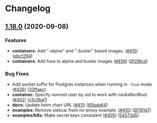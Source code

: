 # Changelog

## [1.18.0](https://www.github.com/GoogleCloudPlatform/cloudsql-proxy/compare/v1.17.0...v1.18.0) (2020-09-08)


### Features

* **containers:** Add "-alpine" and "-buster" based images.  ([#415](https://www.github.com/GoogleCloudPlatform/cloudsql-proxy/issues/415)) ([ebcf294](https://www.github.com/GoogleCloudPlatform/cloudsql-proxy/commit/ebcf294b9ee028340695868fb6f4cc4bbe09d849))
* **containers:** Add fuse to alpine and buster images ([#459](https://www.github.com/GoogleCloudPlatform/cloudsql-proxy/issues/459)) ([0f28fcd](https://www.github.com/GoogleCloudPlatform/cloudsql-proxy/commit/0f28fcd008a5bb863ec2ca1402c31ae81d7dae5d))


### Bug Fixes

* Add socket suffix for Postgres instances when running in `-fuse` mode ([#426](https://www.github.com/GoogleCloudPlatform/cloudsql-proxy/issues/426)) ([20ffaec](https://www.github.com/GoogleCloudPlatform/cloudsql-proxy/commit/20ffaec2f0f00a2516206a0453bd0d1c6e62770c))
* **container:** Specify nonroot user by uid to work with runAsNonRoot ([#402](https://www.github.com/GoogleCloudPlatform/cloudsql-proxy/issues/402)) ([c5c0be1](https://www.github.com/GoogleCloudPlatform/cloudsql-proxy/commit/c5c0be1b60bfc1c3fa862039619908a328066e5e))
* **docs:** Update helm chart URL ([#411](https://www.github.com/GoogleCloudPlatform/cloudsql-proxy/issues/411)) ([60bab64](https://www.github.com/GoogleCloudPlatform/cloudsql-proxy/commit/60bab6481d784761d0b8c36a0ee8b6d53db250f9))
* **examples:** Remove sidecar from no-proxy example. ([#410](https://www.github.com/GoogleCloudPlatform/cloudsql-proxy/issues/410)) ([5f761d7](https://www.github.com/GoogleCloudPlatform/cloudsql-proxy/commit/5f761d7ef539bfe4fb65c6856d439496cddbfcc7))
* **examples/k8s:** Make secret keys consistent ([#405](https://www.github.com/GoogleCloudPlatform/cloudsql-proxy/issues/405)) ([54573d5](https://www.github.com/GoogleCloudPlatform/cloudsql-proxy/commit/54573d521428a322f8049b117854987830fa082a))
